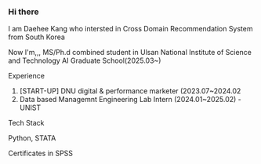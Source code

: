 ### Hi there

I am Daehee Kang who intersted in Cross Domain Recommendation System from South Korea

Now I'm,,,
MS/Ph.d combined student
in Ulsan National Institute of Science and Technology
AI Graduate School(2025.03~) 

Experience
1. [START-UP] DNU digital & performance marketer (2023.07~2024.02
2. Data based Managemnt Engineering Lab Intern (2024.01~2025.02) - UNIST

Tech Stack

Python, STATA

Certificates in SPSS
